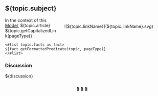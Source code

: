 ## ${topic.subject}

<div  style="float: right; margin: 20px">
![${topic.linkName}](${topic.linkName}.svg)
</div>

In the context of this [Model](model.md), ${topic.article} ${topic.getCapitalizedLink(pageType)}

```
<#list topic.facts as fact>
${fact.getFormattedPredicate(topic, pageType)}
</#list>
```

### Discussion

${discussion}

<h3 align="center"><b>&sect; &sect; &sect;</b></h3>
